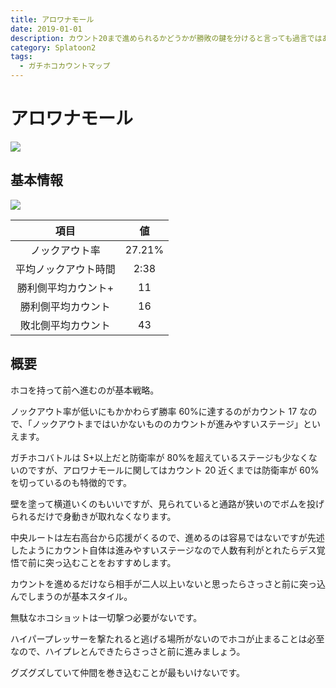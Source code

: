 ```yaml
---
title: アロワナモール
date: 2019-01-01
description: カウント20まで進められるかどうかが勝敗の鍵を分けると言っても過言ではありません
category: Splatoon2
tags:
  - ガチホコカウントマップ
---
```


# アロワナモール

![](https://pbs.twimg.com/media/Ec7pkD7WsAAUMNO?format=png)

## 基本情報

![](https://pbs.twimg.com/media/EV-Gki5WAAE9spp?format=png)

|         項目         |   値   |
| :------------------: | :----: |
|    ノックアウト率    | 27.21% |
| 平均ノックアウト時間 |  2:38  |
| 勝利側平均カウント+  |   11   |
|  勝利側平均カウント  |   16   |
|  敗北側平均カウント  |   43   |

## 概要

ホコを持って前へ進むのが基本戦略。

ノックアウト率が低いにもかかわらず勝率 60%に達するのがカウント 17 なので、「ノックアウトまではいかないもののカウントが進みやすいステージ」といえます。

ガチホコバトルは S+以上だと防衛率が 80%を超えているステージも少なくないのですが、アロワナモールに関してはカウント 20 近くまでは防衛率が 60%を切っているのも特徴的です。

壁を塗って横道いくのもいいですが、見られていると通路が狭いのでボムを投げられるだけで身動きが取れなくなります。

中央ルートは左右高台から応援がくるので、進めるのは容易ではないですが先述したようにカウント自体は進みやすいステージなので人数有利がとれたらデス覚悟で前に突っ込むことをおすすめします。

カウントを進めるだけなら相手が二人以上いないと思ったらさっさと前に突っ込んでしまうのが基本スタイル。

無駄なホコショットは一切撃つ必要がないです。

ハイパープレッサーを撃たれると逃げる場所がないのでホコが止まることは必至なので、ハイプレとんできたらさっさと前に進みましょう。

グズグズしていて仲間を巻き込むことが最もいけないです。
